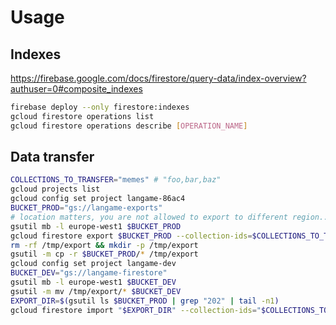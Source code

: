 # Usage


## Indexes

https://firebase.google.com/docs/firestore/query-data/index-overview?authuser=0#composite_indexes

```bash
firebase deploy --only firestore:indexes
gcloud firestore operations list
gcloud firestore operations describe [OPERATION_NAME]
```

## Data transfer


```bash
COLLECTIONS_TO_TRANSFER="memes" # "foo,bar,baz"
gcloud projects list
gcloud config set project langame-86ac4
BUCKET_PROD="gs://langame-exports"
# location matters, you are not allowed to export to different region...
gsutil mb -l europe-west1 $BUCKET_PROD
gcloud firestore export $BUCKET_PROD --collection-ids=$COLLECTIONS_TO_TRANSFER
rm -rf /tmp/export && mkdir -p /tmp/export
gsutil -m cp -r $BUCKET_PROD/* /tmp/export
gcloud config set project langame-dev
BUCKET_DEV="gs://langame-firestore"
gsutil mb -l europe-west1 $BUCKET_DEV
gsutil -m mv /tmp/export/* $BUCKET_DEV
EXPORT_DIR=$(gsutil ls $BUCKET_PROD | grep "202" | tail -n1)
gcloud firestore import "$EXPORT_DIR" --collection-ids="$COLLECTIONS_TO_TRANSFER"

```
